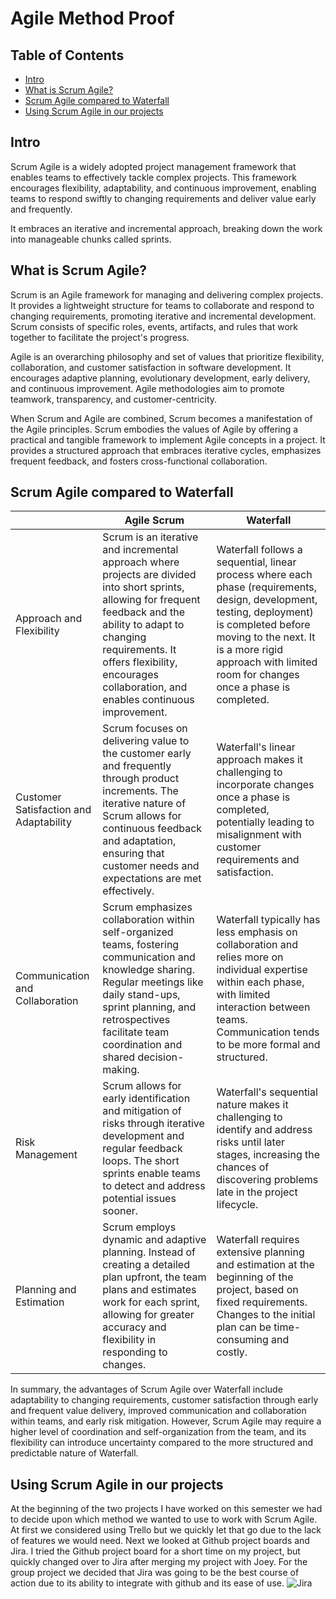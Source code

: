 # Agile Method Proof

## Table of Contents
- [Intro](#intro)
- [What is Scrum Agile?](#what-is-scrum-agile)
- [Scrum Agile compared to Waterfall](#scrum-agile-compared-to-waterfall)
- [Using Scrum Agile in our projects](#using-scrum-agile-in-our-projects)

## Intro
Scrum Agile is a widely adopted project management framework that enables teams to effectively tackle complex projects.
This framework encourages flexibility, adaptability, and continuous improvement, enabling teams to respond swiftly to changing requirements and deliver value early and frequently.

It embraces an iterative and incremental approach, breaking down the work into manageable chunks called sprints. 

## What is Scrum Agile?
Scrum is an Agile framework for managing and delivering complex projects. It provides a lightweight structure for teams to collaborate and respond to changing requirements, promoting iterative and incremental development. Scrum consists of specific roles, events, artifacts, and rules that work together to facilitate the project's progress.

Agile is an overarching philosophy and set of values that prioritize flexibility, collaboration, and customer satisfaction in software development. It encourages adaptive planning, evolutionary development, early delivery, and continuous improvement. Agile methodologies aim to promote teamwork, transparency, and customer-centricity.

When Scrum and Agile are combined, Scrum becomes a manifestation of the Agile principles. Scrum embodies the values of Agile by offering a practical and tangible framework to implement Agile concepts in a project. It provides a structured approach that embraces iterative cycles, emphasizes frequent feedback, and fosters cross-functional collaboration.

## Scrum Agile compared to Waterfall

|  | Agile Scrum | Waterfall |
| - | --------- | --------- |
| Approach and Flexibility | Scrum is an iterative and incremental approach where projects are divided into short sprints, allowing for frequent feedback and the ability to adapt to changing requirements. It offers flexibility, encourages collaboration, and enables continuous improvement. | Waterfall follows a sequential, linear process where each phase (requirements, design, development, testing, deployment) is completed before moving to the next. It is a more rigid approach with limited room for changes once a phase is completed. |
| Customer Satisfaction and Adaptability | Scrum focuses on delivering value to the customer early and frequently through product increments. The iterative nature of Scrum allows for continuous feedback and adaptation, ensuring that customer needs and expectations are met effectively. | Waterfall's linear approach makes it challenging to incorporate changes once a phase is completed, potentially leading to misalignment with customer requirements and satisfaction. |
| Communication and Collaboration | Scrum emphasizes collaboration within self-organized teams, fostering communication and knowledge sharing. Regular meetings like daily stand-ups, sprint planning, and retrospectives facilitate team coordination and shared decision-making. | Waterfall typically has less emphasis on collaboration and relies more on individual expertise within each phase, with limited interaction between teams. Communication tends to be more formal and structured. |
| Risk Management | Scrum allows for early identification and mitigation of risks through iterative development and regular feedback loops. The short sprints enable teams to detect and address potential issues sooner. | Waterfall's sequential nature makes it challenging to identify and address risks until later stages, increasing the chances of discovering problems late in the project lifecycle. |
| Planning and Estimation | Scrum employs dynamic and adaptive planning. Instead of creating a detailed plan upfront, the team plans and estimates work for each sprint, allowing for greater accuracy and flexibility in responding to changes. | Waterfall requires extensive planning and estimation at the beginning of the project, based on fixed requirements. Changes to the initial plan can be time-consuming and costly. |

In summary, the advantages of Scrum Agile over Waterfall include adaptability to changing requirements, customer satisfaction through early and frequent value delivery, improved communication and collaboration within teams, and early risk mitigation. However, Scrum Agile may require a higher level of coordination and self-organization from the team, and its flexibility can introduce uncertainty compared to the more structured and predictable nature of Waterfall.

## Using Scrum Agile in our projects

At the beginning of the two projects I have worked on this semester we had to decide upon which method we wanted to use to work with Scrum Agile. At first we considered using Trello but we quickly let that go due to the lack of features we would need. Next we looked at Github project boards and Jira. I tried the Github project board for a short time on my project, but quickly changed over to Jira after merging my project with Joey. For the group project we decided that Jira was going to be the best course of action due to its ability to integrate with github and its ease of use. 
![Jira](https://github.com/TotalTactician/Documentation/assets/39733159/45fd08af-15dd-4c4a-a495-50de6a25e55d)

